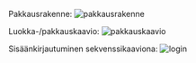 Pakkausrakenne:
![pakkausrakenne](https://github.com/user-attachments/assets/13a25ae5-055c-4cad-a697-4402c6c7aa21)

Luokka-/pakkauskaavio:
![pakkauskaavio](https://github.com/user-attachments/assets/7a935a68-b423-4252-9318-23337b69b91c)

Sisäänkirjautuminen sekvenssikaaviona:
![login](https://github.com/user-attachments/assets/c8ba098d-7180-41e1-aab9-974dcf7e71d1)
